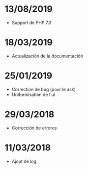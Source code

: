 # 13/08/2019

- Support de PHP 7.3

# 18/03/2019

- Actualización de la documentación

# 25/01/2019

- Correction de bug (pour le ask)
- Uniformisation de l'ui

# 29/03/2018

- Corrección de errores

# 11/03/2018

- Ajout de log
